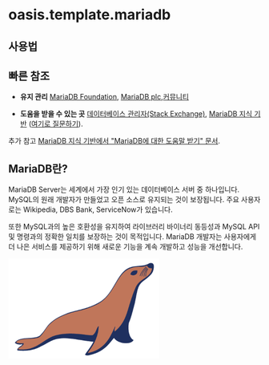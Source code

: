 # oasis.template.mariadb
## 사용법


## 빠른 참조

- **유지 관리**
  [MariaDB Foundation](https://mariadb.org), [MariaDB plc](https://mariadb.com),[커뮤니티](https://mariadb.org/community/)

- **도움을 받을 수 있는 곳**
  [데이터베이스 관리자(Stack Exchange)](https://dba.stackexchange.com), [MariaDB 지식 기반](https://mariadb.com/kb) ([여기로 질문하기](https://mariadb.com/kb/en/ask/)).

추가 참고 [MariaDB 지식 기반에서 "MariaDB에 대한 도움말 받기" 문서](https://mariadb.com/kb/en/getting-help-with-mariadb/).

## MariaDB란?

MariaDB Server는 세계에서 가장 인기 있는 데이터베이스 서버 중 하나입니다. MySQL의 원래 개발자가 만들었고 오픈 소스로 유지되는 것이 보장됩니다. 주요 사용자로는 Wikipedia, DBS Bank, ServiceNow가 있습니다.

또한 MySQL과의 높은 호환성을 유지하여 라이브러리 바이너리 동등성과 MySQL API 및 명령과의 정확한 일치를 보장하는 것이 목적입니다. MariaDB 개발자는 사용자에게 더 나은 서비스를 제공하기 위해 새로운 기능을 계속 개발하고 성능을 개선합니다.

![MariaDB Logo](https://raw.githubusercontent.com/docker-library/docs/554e4b9aaac2e266b9ab31e9a312cb6f96d69286/mariadb/logo.png)
